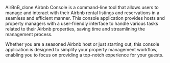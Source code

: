 AirBnB_clone
Airbnb Console is a command-line tool that allows users to manage and interact with their Airbnb rental listings and reservations in a seamless and efficient manner. This console application provides hosts and property managers with a user-friendly interface to handle various tasks related to their Airbnb properties, saving time and streamlining the management process.

Whether you are a seasoned Airbnb host or just starting out, this console application is designed to simplify your property management workflow, enabling you to focus on providing a top-notch experience for your guests.
